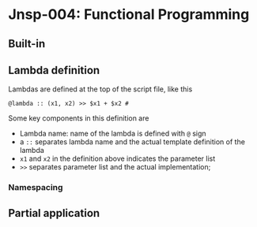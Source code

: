 # Jnsp-004: Functional Programming

## Built-in

## Lambda definition
Lambdas are defined at the top of the script file, like this 
```
@lambda :: (x1, x2) >> $x1 + $x2 #
```
Some key components in this definition are
- Lambda name: name of the lambda is defined with `@` sign
- a `::` separates lambda name and the actual template definition of the lambda
- `x1` and `x2` in the definition above indicates the parameter list
- `>>` separates parameter list and the actual implementation;

### Namespacing

## Partial application